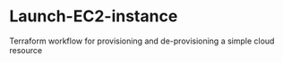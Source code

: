 # Launch-EC2-instance
Terraform workflow for provisioning and de-provisioning a simple cloud resource
